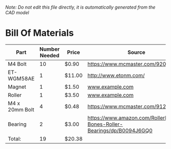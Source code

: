 ###### Note: Do not edit this file directly, it is automatically generated from the CAD model 
# Bill Of Materials 
 |Part|Number Needed|Price|Source| 
 |----|----------|-----|-----|
|M4 Bolt|10|$0.90|https://www.mcmaster.com/92095a190|
|ET-WGM58AE|1|$11.00|http://www.etonm.com/|
|Magnet|1|$1.50|www.example.com|
|Roller|1|$3.50|www.example.com|
|M4 x 20mm Bolt|4|$0.48|https://www.mcmaster.com/91239a152|
|Bearing|2|$3.00|https://www.amazon.com/RollerBones-Bones-Roller-Bearings/dp/B0094J6GQ0|
|Total: |19|$20.38| |